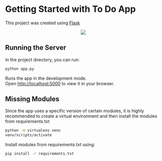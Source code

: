 # Getting Started with To Do App

This project was created using [Flask](https://flask.palletsprojects.com/en/2.2.x/)
 <p align="center">
  <a href="#">
    <img src="https://skillicons.dev/icons?i=html,tailwind,sqlite,flask" />
  </a>
</p>

## Running the Server

In the project directory, you can run:

```bash
python app.py
```

Runs the app in the development mode.\
Open <http://localhost:5000> to view it in your browser.

## Missing Modules

Since the app uses a specific version of certain modules, it is highly recommended to create a virtual environment and then install the modules from requirements.txt

```bash
python -m virtualenv venv
venv/scripts/activate
```

Install modules from requirements.txt using:

```bash
pip install -r requirements.txt
```
